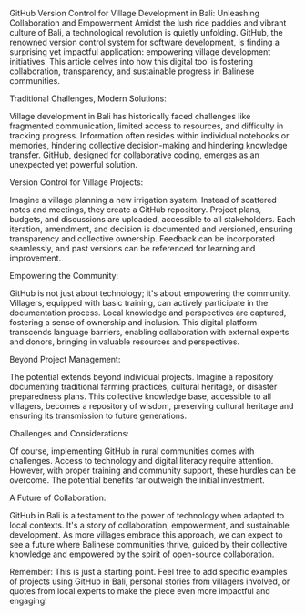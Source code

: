 GitHub Version Control for Village Development in Bali: Unleashing Collaboration and Empowerment
Amidst the lush rice paddies and vibrant culture of Bali, a technological revolution is quietly unfolding. GitHub, the renowned version control system for software development, is finding a surprising yet impactful application: empowering village development initiatives. This article delves into how this digital tool is fostering collaboration, transparency, and sustainable progress in Balinese communities.

Traditional Challenges, Modern Solutions:

Village development in Bali has historically faced challenges like fragmented communication, limited access to resources, and difficulty in tracking progress. Information often resides within individual notebooks or memories, hindering collective decision-making and hindering knowledge transfer. GitHub, designed for collaborative coding, emerges as an unexpected yet powerful solution.

Version Control for Village Projects:

Imagine a village planning a new irrigation system. Instead of scattered notes and meetings, they create a GitHub repository. Project plans, budgets, and discussions are uploaded, accessible to all stakeholders. Each iteration, amendment, and decision is documented and versioned, ensuring transparency and collective ownership. Feedback can be incorporated seamlessly, and past versions can be referenced for learning and improvement.

Empowering the Community:

GitHub is not just about technology; it's about empowering the community. Villagers, equipped with basic training, can actively participate in the documentation process. Local knowledge and perspectives are captured, fostering a sense of ownership and inclusion. This digital platform transcends language barriers, enabling collaboration with external experts and donors, bringing in valuable resources and perspectives.

Beyond Project Management:

The potential extends beyond individual projects. Imagine a repository documenting traditional farming practices, cultural heritage, or disaster preparedness plans. This collective knowledge base, accessible to all villagers, becomes a repository of wisdom, preserving cultural heritage and ensuring its transmission to future generations.

Challenges and Considerations:

Of course, implementing GitHub in rural communities comes with challenges. Access to technology and digital literacy require attention. However, with proper training and community support, these hurdles can be overcome. The potential benefits far outweigh the initial investment.

A Future of Collaboration:

GitHub in Bali is a testament to the power of technology when adapted to local contexts. It's a story of collaboration, empowerment, and sustainable development. As more villages embrace this approach, we can expect to see a future where Balinese communities thrive, guided by their collective knowledge and empowered by the spirit of open-source collaboration.

Remember: This is just a starting point. Feel free to add specific examples of projects using GitHub in Bali, personal stories from villagers involved, or quotes from local experts to make the piece even more impactful and engaging!

